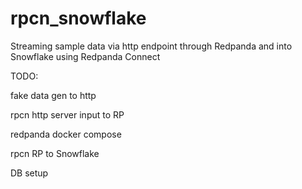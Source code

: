 # rpcn_snowflake
Streaming sample data via http endpoint through Redpanda and into Snowflake using Redpanda Connect


TODO:

fake data gen to http

rpcn http server input to RP

redpanda docker compose

rpcn RP to Snowflake

DB setup
